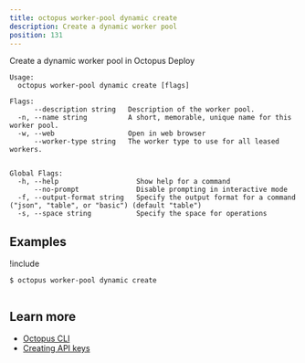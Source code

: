```yaml
---
title: octopus worker-pool dynamic create
description: Create a dynamic worker pool
position: 131
---
```


Create a dynamic worker pool in Octopus Deploy


```text
Usage:
  octopus worker-pool dynamic create [flags]

Flags:
      --description string   Description of the worker pool.
  -n, --name string          A short, memorable, unique name for this worker pool.
  -w, --web                  Open in web browser
      --worker-type string   The worker type to use for all leased workers.


Global Flags:
  -h, --help                   Show help for a command
      --no-prompt              Disable prompting in interactive mode
  -f, --output-format string   Specify the output format for a command ("json", "table", or "basic") (default "table")
  -s, --space string           Specify the space for operations

```

## Examples

!include <samples-instance>


```text
$ octopus worker-pool dynamic create


```

## Learn more

- [Octopus CLI](/docs/octopus-rest-api/cli/index.md)
- [Creating API keys](/docs/octopus-rest-api/how-to-create-an-api-key.md)